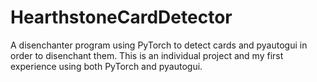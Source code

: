 # HearthstoneCardDetector
A disenchanter program using PyTorch to detect cards and pyautogui in order to disenchant them.
This is an individual project and my first experience using both PyTorch and pyautogui.
